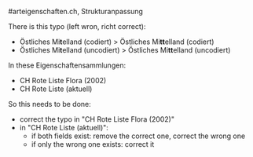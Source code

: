 #arteigenschaften.ch, Strukturanpassung

There is this typo (left wron, richt correct): 

- Östliches Mi**t**elland (codiert) > Östliches Mi**tt**elland (codiert)
- Östliches Mi**t**elland (uncodiert) > Östliches Mi**tt**elland (uncodiert)

In these Eigenschaftensammlungen:

- CH Rote Liste Flora (2002)
- CH Rote Liste (aktuell)

So this needs to be done:
- correct the typo in "CH Rote Liste Flora (2002)"
- in "CH Rote Liste (aktuell)":
  - if both fields exist: remove the correct one, correct the wrong one
  - if only the wrong one exists: correct it
